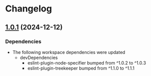 # Changelog

## [1.0.1](https://github.com/reggi/packages/compare/future-v1.0.0...future-v1.0.1) (2024-12-12)


### Dependencies

* The following workspace dependencies were updated
  * devDependencies
    * eslint-plugin-node-specifier bumped from ^1.0.2 to ^1.0.3
    * eslint-plugin-treekeeper bumped from ^1.1.0 to ^1.1.1
